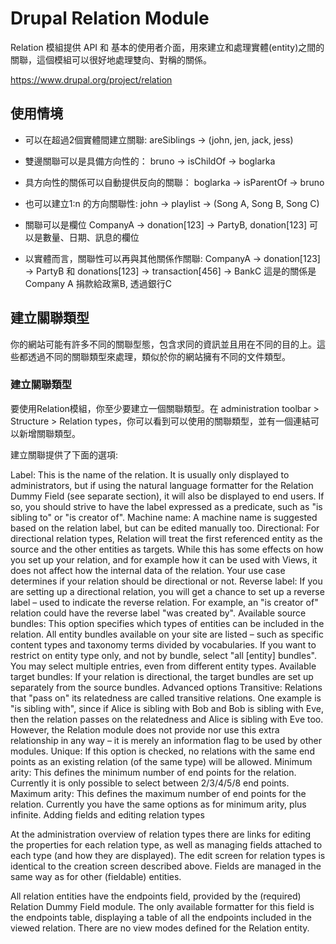 # Drupal Relation Module

Relation 模組提供 API 和 基本的使用者介面，用來建立和處理實體(entity)之間的關聯，這個模組可以很好地處理雙向、對稱的關係。

https://www.drupal.org/project/relation

## 使用情境
- 可以在超過2個實體間建立關聯:
areSiblings -> (john, jen, jack, jess)

- 雙邊關聯可以是具備方向性的：
bruno -> isChildOf -> boglarka

- 具方向性的關係可以自動提供反向的關聯：
boglarka -> isParentOf -> bruno

- 也可以建立1:n 的方向關聯性:
john -> playlist -> (Song A, Song B, Song C)

- 關聯可以是欄位
CompanyA -> donation[123] -> PartyB, donation[123] 可以是數量、日期、訊息的欄位

- 以實體而言，關聯性可以再與其他關係作關聯:
CompanyA -> donation[123] -> PartyB 和 donations[123] -> transaction[456] -> BankC
這是的關係是Company A 捐款給政黨B, 透過銀行C

## 建立關聯類型

你的網站可能有許多不同的關聯型態，包含求同的資訊並且用在不同的目的上。這些都透過不同的關聯類型來處理，類似於你的網站擁有不同的文件類型。

###  建立關聯類型

要使用Relation模組，你至少要建立一個關聯類型。在 administration toolbar > Structure > Relation types，你可以看到可以使用的關聯類型，並有一個連結可以新增關聯類型。

建立關聯提供了下面的選項:

Label: This is the name of the relation. It is usually only displayed to administrators, but if using the natural language formatter for the Relation Dummy Field (see separate section), it will also be displayed to end users. If so, you should strive to have the label expressed as a predicate, such as "is sibling to" or "is creator of".
Machine name: A machine name is suggested based on the relation label, but can be edited manually too.
Directional: For directional relation types, Relation will treat the first referenced entity as the source and the other entities as targets. While this has some effects on how you set up your relation, and for example how it can be used with Views, it does not affect how the internal data of the relation. Your use case determines if your relation should be directional or not.
Reverse label: If you are setting up a directional relation, you will get a chance to set up a reverse label – used to indicate the reverse relation. For example, an "is creator of" relation could have the reverse label "was created by".
Available source bundles: This option specifies which types of entities can be included in the relation. All entity bundles available on your site are listed – such as specific content types and taxonomy terms divided by vocabularies. If you want to restrict on entity type only, and not by bundle, select "all [entity] bundles". You may select multiple entries, even from different entity types.
Available target bundles: If your relation is directional, the target bundles are set up separately from the source bundles.
Advanced options
Transitive: Relations that "pass on" its relatedness are called transitive relations. One example is "is sibling with", since if Alice is sibling with Bob and Bob is sibling with Eve, then the relation passes on the relatedness and Alice is sibling with Eve too. However, the Relation module does not provide nor use this extra relationship in any way – it is merely an information flag to be used by other modules.
Unique: If this option is checked, no relations with the same end points as an existing relation (of the same type) will be allowed.
Minimum arity: This defines the minimum number of end points for the relation. Currently it is only possible to select between 2/3/4/5/8 end points.
Maximum arity: This defines the maximum number of end points for the relation. Currently you have the same options as for minimum arity, plus infinite.
Adding fields and editing relation types

At the administration overview of relation types there are links for editing the properties for each relation type, as well as managing fields attached to each type (and how they are displayed). The edit screen for relation types is identical to the creation screen described above. Fields are managed in the same way as for other (fieldable) entities.

All relation entities have the endpoints field, provided by the (required) Relation Dummy Field module. The only available formatter for this field is the endpoints table, displaying a table of all the endpoints included in the viewed relation. There are no view modes defined for the Relation entity.


